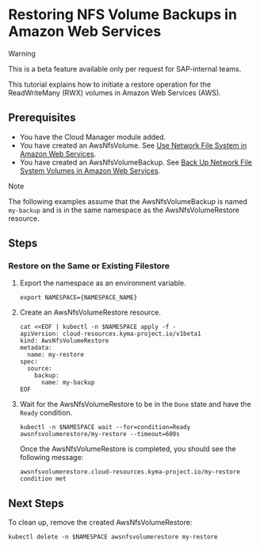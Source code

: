 # Restoring NFS Volume Backups in Amazon Web Services

> [!WARNING]
> This is a beta feature available only per request for SAP-internal teams.

This tutorial explains how to initiate a restore operation for the ReadWriteMany (RWX) volumes in Amazon Web Services (AWS).

## Prerequisites <!-- {docsify-ignore} -->

* You have the Cloud Manager module added.
* You have created an AwsNfsVolume. See [Use Network File System in Amazon Web Services](./01-20-10-aws-nfs-volume.md).
* You have created an AwsNfsVolumeBackup. See [Back Up Network File System Volumes in Amazon Web Services](./01-20-11-aws-nfs-volume-backup.md).

>[!NOTE]
>The following examples assume that the AwsNfsVolumeBackup is named `my-backup` and is in the same namespace as the AwsNfsVolumeRestore resource.

## Steps <!-- {docsify-ignore} -->

### Restore on the Same or Existing Filestore <!-- {docsify-ignore} -->

1. Export the namespace as an environment variable.

   ```shell
   export NAMESPACE={NAMESPACE_NAME}
   ```

2. Create an AwsNfsVolumeRestore resource.

   ```shell
   cat <<EOF | kubectl -n $NAMESPACE apply -f -
   apiVersion: cloud-resources.kyma-project.io/v1beta1
   kind: AwsNfsVolumeRestore
   metadata:
     name: my-restore
   spec:
     source:
       backup:
         name: my-backup
   EOF
   ```

3. Wait for the AwsNfsVolumeRestore to be in the `Done` state and have the `Ready` condition.

   ```shell
   kubectl -n $NAMESPACE wait --for=condition=Ready awsnfsvolumerestore/my-restore --timeout=600s
   ```

   Once the AwsNfsVolumeRestore is completed, you should see the following message:

   ```console
   awsnfsvolumerestore.cloud-resources.kyma-project.io/my-restore condition met
   ```

## Next Steps

To clean up, remove the created AwsNfsVolumeRestore:

   ```shell
   kubectl delete -n $NAMESPACE awsnfsvolumerestore my-restore
   ```
